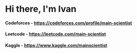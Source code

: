 # Hi there, I'm Ivan

#### Codeforces - https://codeforces.com/profile/main-scientist 
#### Leetcode - https://leetcode.com/main-scientist 
#### Kaggle - https://www.kaggle.com/mainscientist
